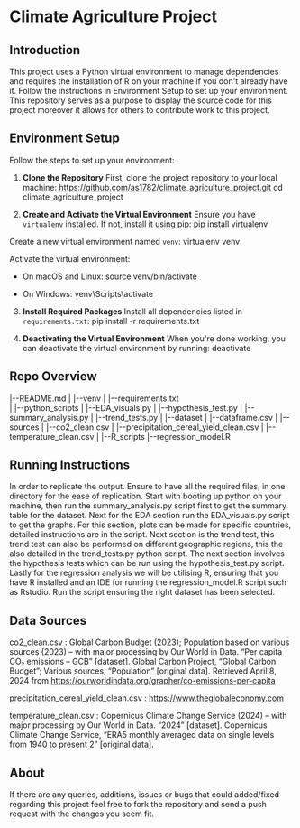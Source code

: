# Climate Agriculture Project

## Introduction

This project uses a Python virtual environment to manage dependencies and requires the installation of R on your machine if you don't already have it. Follow the instructions in Environment Setup to set up your environment. This repository serves as a purpose to display the source code for this project moreover it allows for others to contribute work to this project. 

## Environment Setup

Follow the steps to set up your environment:

1. **Clone the Repository**
First, clone the project repository to your local machine:
https://github.com/as1782/climate_agriculture_project.git
cd climate_agriculture_project

2. **Create and Activate the Virtual Environment**
Ensure you have `virtualenv` installed. If not, install it using pip:
pip install virtualenv

Create a new virtual environment named `venv`:
virtualenv venv

Activate the virtual environment:

- On macOS and Linux:
source venv/bin/activate

- On Windows:
venv\Scripts\activate

3. **Install Required Packages**
Install all dependencies listed in `requirements.txt`:
pip install -r requirements.txt

4. **Deactivating the Virtual Environment**
When you're done working, you can deactivate the virtual environment by running:
deactivate

## Repo Overview

|--README.md
|
|--venv
|
|--requirements.txt  
|
|--python_scripts
|    |--EDA_visuals.py
|    |--hypothesis_test.py
|    |--summary_analysis.py
|    |--trend_tests.py
|
|--dataset
|    |--dataframe.csv
|
|--sources
|    |--co2_clean.csv
|    |--precipitation_cereal_yield_clean.csv
|    |--temperature_clean.csv
|
|--R_scripts
     |--regression_model.R
     
## Running Instructions

In order to replicate the output. Ensure to have all the required files, in one directory for the ease of replication. Start with booting up python on your machine, then run the summary_analysis.py script first to get the summary table for the dataset. Next for the EDA section run the EDA_visuals.py script to get the graphs. For this section, plots can be made for specific countries, detailed instructions are in the script. Next section is the trend test, this trend test can also be performed on different geographic regions, this the also detailed in the trend_tests.py python script. The next section involves the hypothesis tests which can be run using the hypothesis_test.py script. Lastly for the regression analysis we will be utilising R, ensuring that you have R installed and an IDE for running the regression_model.R script such as Rstudio. Run the script ensuring the right dataset has been selected.

## Data Sources
co2_clean.csv : Global Carbon Budget (2023); Population based on various sources (2023) – with major processing by Our World in Data. “Per capita CO₂ emissions – GCB” [dataset]. Global Carbon Project, “Global Carbon Budget”; Various sources, “Population” [original data]. Retrieved April 8, 2024 from https://ourworldindata.org/grapher/co-emissions-per-capita

precipitation_cereal_yield_clean.csv : https://www.theglobaleconomy.com

temperature_clean.csv : Copernicus Climate Change Service (2024) – with major processing by Our World in Data. “2024” [dataset]. Copernicus Climate Change Service, “ERA5 monthly averaged data on single levels from 1940 to present 2” [original data].

## About
If there are any queries, additions, issues or bugs that could added/fixed regarding this project feel free to fork the repository and send a push request with the changes you seem fit.





